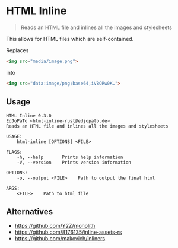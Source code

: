 # HTML Inline

> Reads an HTML file and inlines all the images and stylesheets

This allows for HTML files which are self-contained.

Replaces

```html
<img src="media/image.png">
```

into

```html
<img src="data:image/png;base64,iVBORw0K…">
```


## Usage

```plaintext
HTML Inline 0.3.0
EdJoPaTo <html-inline-rust@edjopato.de>
Reads an HTML file and inlines all the images and stylesheets

USAGE:
    html-inline [OPTIONS] <FILE>

FLAGS:
    -h, --help       Prints help information
    -V, --version    Prints version information

OPTIONS:
    -o, --output <FILE>    Path to output the final html

ARGS:
    <FILE>    Path to html file
```

## Alternatives

- https://github.com/Y2Z/monolith
- https://github.com/8176135/inline-assets-rs
- https://github.com/makovich/inliners
